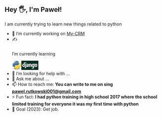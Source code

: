 ## Hey 🖐, I'm Paweł!


I am currently trying to learn new things related to python



- 🔭 I’m currently working on [My-CRM](https://github.com/Pawelooo/My-CRM)
- ✍ <p style="margin-top: 25px;">I’m currently learning</p><img src="Python.svg.png" alt="drawing" width="30px" height="30px"/><img src="django2.png" alt="drawing" width="55px" height="30px"/>
- 🤔 I’m looking for help with ...
- 💬 Ask me about ...
- 📫 How to reach me: <strong>You can write to me on sing [pawel.rutkowski001@gmail.com](mailto:pawel.rutkowski001@gmail.com)</strong>
- ⚡ Fun fact: <strong>I had python training in high school 2017 where the school limited training for everyone it was my first time with python</strong>
- 🎯 Goal (2023): Get job.

